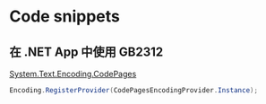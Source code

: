 # Code snippets

## 在 .NET App 中使用 GB2312

[System.Text.Encoding.CodePages](https://www.nuget.org/packages/System.Text.Encoding.CodePages)

```csharp
Encoding.RegisterProvider(CodePagesEncodingProvider.Instance);
```
